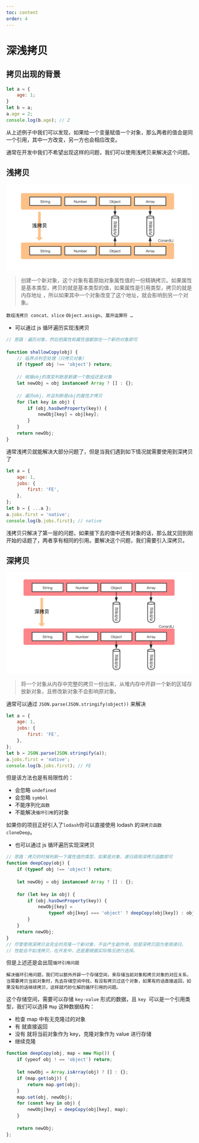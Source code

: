 ```yaml
---
toc: content
order: 4
---
```


# 深浅拷贝

## 拷贝出现的背景

```js
let a = {
    age: 1;
}
let b = a;
a.age = 2;
console.log(b.age); // 2
```

从上述例子中我们可以发现，如果给一个变量赋值一个对象，那么两者的值会是同一个引用，其中一方改变，另一方也会相应改变。

通常在开发中我们不希望出现这样的问题，我们可以使用浅拷贝来解决这个问题。

## 浅拷贝

![](/images/basic/shallow.png)

> 创建一个新对象，这个对象有着原始对象属性值的一份精确拷贝。如果属性是基本类型，拷贝的就是基本类型的值，如果属性是引用类型，拷贝的就是内存地址 ，所以如果其中一个对象改变了这个地址，就会影响到另一个对象。

`数组浅拷贝 concat、slice` `Object.assign`、`展开运算符 …`

-   可以通过 js 循环遍历实现浅拷贝

```js
// 思路：遍历对象，然后把属性和属性值都放在一个新的对象即可

function shallowCopy(obj) {
    // 临界点判空处理（只拷贝对象）
    if (typeof obj !== 'object') return;

    // 根据obj的类型判断是新建一个数组还是对象
    let newObj = obj instanceof Array ? [] : {};

    // 遍历obj，并且判断是obj的属性才拷贝
    for (let key in obj) {
        if (obj.hasOwnProperty(key)) {
            newObj[key] = obj[key];
        }
    }
    return newObj;
}
```

通常浅拷贝就能解决大部分问题了，但是当我们遇到如下情况就需要使用到深拷贝了

```js
let a = {
    age: 1,
    jobs: {
        first: 'FE',
    },
};
let b = { ...a };
a.jobs.first = 'native';
console.log(b.jobs.first); // native
```

浅拷贝只解决了第一层的问题，如果接下去的值中还有对象的话，那么就又回到刚开始的话题了，两者享有相同的引用。要解决这个问题，我们需要引入深拷贝。

## 深拷贝

![](/images/basic/deep.png)

> 将一个对象从内存中完整的拷贝一份出来，从堆内存中开辟一个新的区域存放新对象，且修改新对象不会影响原对象。

通常可以通过 `JSON.parse(JSON.stringify(object))` 来解决

```js
let a = {
    age: 1,
    jobs: {
        first: 'FE',
    },
};
let b = JSON.parse(JSON.stringify(a));
a.jobs.first = 'native';
console.log(b.jobs.first); // FE
```

但是该方法也是有局限性的：

-   会忽略 `undefined`
-   会忽略 `symbol`
-   不能序列化`函数`
-   不能解决`循环引用`的对象

如果你的项目正好引入了`lodash`你可以直接使用 lodash 的`深拷贝函数 cloneDeep`。

-   也可以通过 js 循环遍历实现深拷贝

```js
// 思路：拷贝的时候判断一下属性值的类型，如果是对象，递归调用深拷贝函数即可
function deepCopy(obj) {
    if (typeof obj !== 'object') return;

    let newObj = obj instanceof Array ? [] : {};

    for (let key in obj) {
        if (obj.hasOwnProperty(key)) {
            newObj[key] =
                typeof obj[key] === 'object' ? deepCopy(obj[key]) : obj[key];
        }
    }
    return newObj;
}
// 尽管使用深拷贝会完全的克隆一个新对象，不会产生副作用，但是深拷贝因为使用递归，
// 性能会不如浅拷贝，在开发中，还是要根据实际情况进行选择。
```

但是上述还是会出现`循环引用问题`

`解决循环引用问题，我们可以额外开辟一个存储空间，来存储当前对象和拷贝对象的对应关系，当需要拷贝当前对象时，先去存储空间中找，有没有拷贝过这个对象，如果有的话直接返回，如果没有的话继续拷贝，这样就巧妙化解的循环引用的问题。`

这个存储空间，需要可以存储 `key-value` 形式的数据，且 `key `可以是一个引用类型，我们可以选择 `Map` 这种数据结构：

-   检查 map 中有无克隆过的对象
-   有 就直接返回
-   没有 就将当前对象作为 key，克隆对象作为 value 进行存储
-   继续克隆

```js
function deepCopy(obj, map = new Map()) {
    if (ypeof obj ! == 'object') return;

    let newObj = Array.isArray(obj) ? [] : {};
    if (map.get(obj)) {
        return map.get(obj);
    }
    map.set(obj, newObj);
    for (const key in obj) {
        newObj[key] = deepCopy(obj[key], map);
    }

    return newObj;
};
```

<!-- 上述虽然可以解决深拷贝的循环引用，但是不是最优秀的方案。因为 let newObj = {} 的形式，就默认创建了一个强引用的对象，我们只有手动将 obj = null，它才会被垃圾回收机制进行回收，如果是弱引用对象，垃圾回收机制会自动帮我们回收。


我们可以使用 `wekMap` 来优化

``` js
function deepCopy(obj, map = new WeakMap()) {
    if (typeof obj !== 'object') return;

    let newObj = Array.isArray(obj) ? [] : {};

    if (map.get(obj)) {
        return map.get(obj);
    }
    map.set(obj, newObj);

    const keys = Array.isArray(obj) ? undefined : Object.keys(obj);
    forEach(keys || obj, (value, key) => {
        if (keys) {
            key = value;
        }
        newObj[key] = deepCopy(obj[key], map);
    });

    return newObj;
}
```
-->
